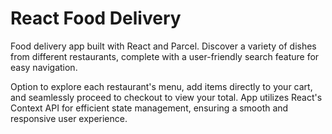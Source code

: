 # React Food Delivery

Food delivery app built with React and Parcel. Discover a variety of dishes from different restaurants, complete with a user-friendly search feature for easy navigation.

Option to explore each restaurant's menu, add items directly to your cart, and seamlessly proceed to checkout to view your total. App utilizes React's Context API for efficient state management, ensuring a smooth and responsive user experience.

